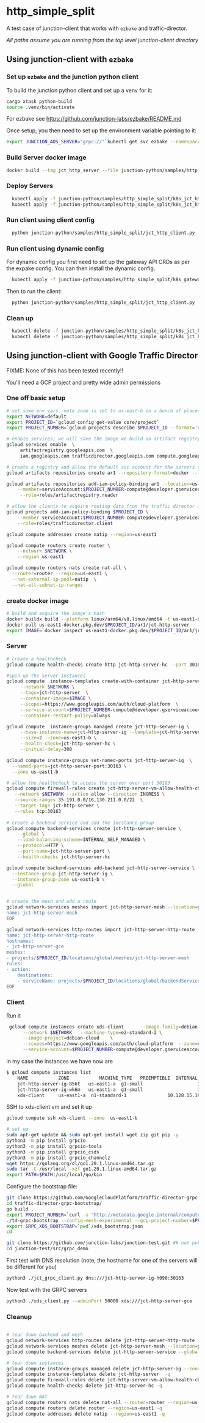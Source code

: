 # http_simple_split

A test case of junction-client that works with `ezbake` and traffic-director.

*All paths assume you are running from the top level junction-client directory*

## Using junction-client with `ezbake`

### Set up `ezbake` and the junction python client
To build the junction python client and set up a venv for it:
```bash
cargo xtask python-build
source .venv/bin/activate
```

For ezbake see https://github.com/junction-labs/ezbake/README.md

Once setup, you then need to set up the environment variable pointing to it:
```bash
export JUNCTION_ADS_SERVER="grpc://"`kubectl get svc ezbake --namespace junction -o jsonpath='{.spec.clusterIP}'`":8008"
```

### Build Server docker image
```bash
docker build --tag jct_http_server --file junction-python/samples/http_simple_split/Dockerfile --load junction-python/samples/http_simple_split/
```

### Deploy Servers
```bash
  kubectl apply -f junction-python/samples/http_simple_split/k8s_jct_http_server.yml 
  kubectl apply -f junction-python/samples/http_simple_split/k8s_jct_http_server_feature_1.yml 
```

### Run client using client config

```bash
  python junction-python/samples/http_simple_split/jct_http_client.py
```

### Run client using dynamic config

For dynamic config you first need to set up the gateway API CRDs
as per the expake config. You can then install the dynamic config.

```bash
  kubectl apply -f junction-python/samples/http_simple_split/k8s_gateway.yml 
```

Then to run the client:

```bash
  python junction-python/samples/http_simple_split/jct_http_client.py --session no-client-config
```

### Clean up
```bash
  kubectl delete -f junction-python/samples/http_simple_split/k8s_jct_http_server.yml 
  kubectl delete -f junction-python/samples/http_simple_split/k8s_jct_http_server_feature_1.yml 
```

## Using junction-client with Google Traffic Director

FIXME: None of this has been tested recently!!

You'll need a GCP project and pretty wide admin permissions

### One off basic setup

```bash
# set some env vars. note zone is set to us-east-b in a bunch of places below.
export NETWORK=default
export PROJECT_ID=`gcloud config get-value core/project`
export PROJECT_NUMBER=`gcloud projects describe $PROJECT_ID --format='value(projectNumber)'`

# enable services; we will save the image we build on artifact registry
gcloud services enable  \
     artifactregistry.googleapis.com  \
     iam.googleapis.com trafficdirector.googleapis.com compute.googleapis.com

# create a registry and allow the default svc account for the servers to pull and run the image
gcloud artifacts repositories create ar1 --repository-format=docker --location=us-east1

gcloud artifacts repositories add-iam-policy-binding ar1 --location=us-east1  \
    --member=serviceAccount:$PROJECT_NUMBER-compute@developer.gserviceaccount.com  \
     --role=roles/artifactregistry.reader

# allow the clients to acquire routing data from the traffic director api
gcloud projects add-iam-policy-binding $PROJECT_ID \
    --member serviceAccount:$PROJECT_NUMBER-compute@developer.gserviceaccount.com \
    --role=roles/trafficdirector.client

gcloud compute addresses create natip --region=us-east1

gcloud compute routers create router \
    --network $NETWORK \
    --region us-east1

gcloud compute routers nats create nat-all \
  --router=router --region=us-east1 \
  --nat-external-ip-pool=natip  \
  --nat-all-subnet-ip-ranges 
```

### create docker image

```bash
# build and acquire the image's hash
docker buildx build --platform linux/arm64/v8,linux/amd64 -t us-east1-docker.pkg.dev/$PROJECT_ID/ar1/jct-http-server --push .
docker pull us-east1-docker.pkg.dev/$PROJECT_ID/ar1/jct-http-server
export IMAGE=`docker inspect us-east1-docker.pkg.dev/$PROJECT_ID/ar1/jct-http-server | jq -r '.[].RepoDigests[0]'`
```

### Server

```bash
# create a healthcheck
gcloud compute health-checks create http jct-http-server-hc --port 30163 --enable-logging

#spin up the server instances
gcloud compute  instance-templates create-with-container jct-http-server --machine-type=e2-standard-2 --no-address  \
     --network $NETWORK \
     --tags=jct-http-server  \
     --container-image=$IMAGE \
     --scopes=https://www.googleapis.com/auth/cloud-platform  \
     --service-account=$PROJECT_NUMBER-compute@developer.gserviceaccount.com  \
     --container-restart-policy=always

gcloud compute  instance-groups managed create jct-http-server-ig \
     --base-instance-name=jct-http-server-ig --template=jct-http-server \
     --size=2 --zone=us-east1-b \
     --health-check=jct-http-server-hc \
     --initial-delay=300

gcloud compute instance-groups set-named-ports jct-http-server-ig  \
  --named-ports=jct-http-server-port:30163 \
  --zone us-east1-b

# allow the healthcheck to access the server over port 30163
gcloud compute firewall-rules create jct-http-server-vm-allow-health-checks \
   --network $NETWORK --action allow --direction INGRESS \
   --source-ranges 35.191.0.0/16,130.211.0.0/22  \
   --target-tags jct-http-server \
   --rules tcp:30163
 
# create a backend service and add the incstance group
gcloud compute backend-services create jct-http-server-service \
    --global \
    --load-balancing-scheme=INTERNAL_SELF_MANAGED \
    --protocol=HTTP \
    --port-name=jct-http-server-port \
    --health-checks jct-http-server-hc

gcloud compute backend-services add-backend jct-http-server-service \
  --instance-group jct-http-server-ig \
  --instance-group-zone us-east1-b \
  --global


# create the mesh and add a route
gcloud network-services meshes import jct-http-server-mesh --location=global << EOF
name: jct-http-server-mesh
EOF

gcloud network-services http-routes import jct-http-server-http-route --location=global << EOF
name: jct-http-server-http-route
hostnames:
- jct-http-server-gce
meshes:
- projects/$PROJECT_ID/locations/global/meshes/jct-http-server-mesh
rules:
- action:
    destinations:
    - serviceName: projects/$PROJECT_ID/locations/global/backendServices/jct-http-server-service
EOF
```
### Client

Run it

```bash
 gcloud compute instances create xds-client      --image-family=debian-11  \
      --network $NETWORK   --machine-type=e2-standard-2 \
      --image-project=debian-cloud    \
      --scopes=https://www.googleapis.com/auth/cloud-platform  --zone=us-east1-b \
      --service-account=$PROJECT_NUMBER-compute@developer.gserviceaccount.com  
```

in my case the instances we have now are

```bash
$ gcloud compute instances list
    NAME           ZONE           MACHINE_TYPE   PREEMPTIBLE  INTERNAL_IP    EXTERNAL_IP  STATUS
    jct-http-server-ig-856t   us-east1-a  g1-small                    10.128.15.194               RUNNING
    jct-http-server-ig-wk6m   us-east1-a  g1-small                    10.128.15.195               RUNNING
    xds-client     us-east1-a  n1-standard-1               10.128.15.197  34.71.72.77  RUNNING
```

SSH to xds-client vm and set it up

```bash
gcloud compute ssh xds-client --zone  us-east1-b

# set up
sudo apt-get update && sudo apt-get install wget zip git pip -y
python3 -m pip install grpcio
python3 -m pip install grpcio-tools
python3 -m pip install grpcio_csds
python3 -m pip install grpcio_channelz
wget https://golang.org/dl/go1.20.1.linux-amd64.tar.gz
sudo tar -C /usr/local -xzf go1.20.1.linux-amd64.tar.gz
export PATH=$PATH:/usr/local/go/bin
```

Configure the bootstrap file:

```bash
git clone https://github.com/GoogleCloudPlatform/traffic-director-grpc-bootstrap.git
cd traffic-director-grpc-bootstrap/
go build .
export PROJECT_NUMBER=`curl -s "http://metadata.google.internal/computeMetadata/v1/project/numeric-project-id" -H "Metadata-Flavor: Google"`
./td-grpc-bootstrap --config-mesh-experimental --gcp-project-number=$PROJECT_NUMBER  --output=xds_bootstrap.json
export GRPC_XDS_BOOTSTRAP=`pwd`/xds_bootstrap.json
cd

git clone https://github.com/junction-labs/junction-test.git ## not public
cd junction-test/src/grpc_demo
```

First test with DNS resolution (note, the hostname for one of the servers will be different for you)
```bash
python3 ./jct_grpc_client.py dns:///jct-http-server-ig-h090:30163 
```

Now test with the GRPC servers
```bash
python3 ./xds_client.py --adminPort 50000 xds:///jct-http-server-gce
```

### Cleanup

```bash

# tear down backend and mesh
gcloud network-services http-routes delete jct-http-server-http-route --location=global -q
gcloud network-services meshes delete jct-http-server-mesh --location=global -q
gcloud compute backend-services delete jct-http-server-service --global -q

# tear down instances
gcloud compute instance-groups managed delete jct-http-server-ig --zone=us-east1-b -q
gcloud compute instance-templates delete jct-http-server  -q
gcloud compute firewall-rules delete jct-http-server-vm-allow-health-checks -q
gcloud compute health-checks delete jct-http-server-hc -q

# tear down NAT
gcloud compute routers nats delete nat-all --router=router --region=us-east1 -q
gcloud compute routers delete router --region=us-east1 -q
gcloud compute addresses delete natip --region=us-east1 -q
```
